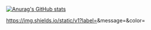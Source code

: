 

[![Anurag's GitHub stats](https://github-readme-stats.vercel.app/api?username=Menusyes&show_icons=true&theme=tokyonight&locale=cn&hide_border=true)](https://github.com/Menusyes)

https://img.shields.io/static/v1?label=<LABEL>&message=<MESSAGE>&color=<COLOR>
